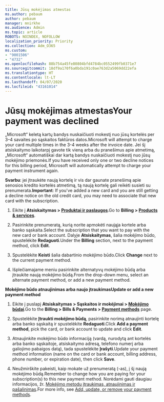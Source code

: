 ```yaml
---
title: Jūsų mokėjimas atmestas
ms.author: pebaum
author: pebaum
manager: mnirkhe
ms.audience: Admin
ms.topic: article
ROBOTS: NOINDEX, NOFOLLOW
localization_priority: Priority
ms.collection: Adm_O365
ms.custom:
- "9001506"
- "4732"
ms.openlocfilehash: 88b754a45fe80804bfd4784bc0552499fb0371e7
ms.sourcegitcommit: 18df9a170f6a0bda191c0ae763d2a5069dd22efa
ms.translationtype: HT
ms.contentlocale: lt-LT
ms.lasthandoff: 04/07/2020
ms.locfileid: "43161014"
---
```

# <a name="your-payment-was-declined"></a><span data-ttu-id="bf869-102">Jūsų mokėjimas atmestas</span><span class="sxs-lookup"><span data-stu-id="bf869-102">Your payment was declined</span></span>

<span data-ttu-id="bf869-103">„Microsoft“ keletą kartų bandys nuskaičiuoti mokestį nuo jūsų kortelės per 3–4 savaites po sąskaitos faktūros datos.</span><span class="sxs-lookup"><span data-stu-id="bf869-103">Microsoft will attempt to charge your card multiple times in the 3-4 weeks after the invoice date.</span></span>  <span data-ttu-id="bf869-104">Jei šį atsiskaitymo laikotarpį gavote tik vieną arba du pranešimus apie atmetimą, „Microsoft“ automatiškai dar kartą bandys nuskaičiuoti mokestį nuo jūsų mokėjimo priemonės.</span><span class="sxs-lookup"><span data-stu-id="bf869-104">If you have received only one or two decline notices for this billing period, Microsoft will automatically attempt to charge your payment instrument again.</span></span>  

<span data-ttu-id="bf869-105">**Svarbu**: jei įtraukėte naują kortelę ir vis dar gaunate pranešimą apie senosios kredito kortelės atmetimą, tą naują kortelę gali reikėti susieti su prenumerata.</span><span class="sxs-lookup"><span data-stu-id="bf869-105">**Important**: If you've added a new card and you are still getting a decline notice on the old credit card, you may need to associate that new card with the subscription.</span></span>

1. <span data-ttu-id="bf869-106">Eikite į **Atsiskaitymas > [Produktai ir paslaugos](https://go.microsoft.com/fwlink/p/?linkid=842054)**.</span><span class="sxs-lookup"><span data-stu-id="bf869-106">Go to **Billing > [Products & services](https://go.microsoft.com/fwlink/p/?linkid=842054)**.</span></span>

2. <span data-ttu-id="bf869-107">Pasirinkite prenumeratą, kurią norite apmokėti naująja kortele arba banko sąskaita.</span><span class="sxs-lookup"><span data-stu-id="bf869-107">Select the subscription that you want to pay with the new card or bank account.</span></span> <span data-ttu-id="bf869-108">Dalyje **Atsiskaitymas**, šalia mokėjimo būdo, spustelėkite **Redaguoti**.</span><span class="sxs-lookup"><span data-stu-id="bf869-108">Under the **Billing** section, next to the payment method, click **Edit**.</span></span>

3. <span data-ttu-id="bf869-109">Spustelėkite **Keisti** šalia dabartinio mokėjimo būdo.</span><span class="sxs-lookup"><span data-stu-id="bf869-109">Click **Change** next to the current payment method.</span></span>

4. <span data-ttu-id="bf869-110">Išplečiamajame meniu pasirinkite alternatyvų mokėjimo būdą arba įtraukite naują mokėjimo būdą.</span><span class="sxs-lookup"><span data-stu-id="bf869-110">From the drop-down menu, select an alternate payment method, or add a new payment method.</span></span>

<span data-ttu-id="bf869-111">**Mokėjimo būdo atnaujinimas arba naujo įtraukimas**</span><span class="sxs-lookup"><span data-stu-id="bf869-111">**Update or add a new payment method**</span></span>

1. <span data-ttu-id="bf869-112">Eikite į puslapį **Atsiskaitymas > Sąskaitos ir mokėjimai > [Mokėjimo būdai](https://go.microsoft.com/fwlink/p/?linkid=2018806)**.</span><span class="sxs-lookup"><span data-stu-id="bf869-112">Go to the **Billing > Bills & Payments > [Payment methods](https://go.microsoft.com/fwlink/p/?linkid=2018806)** page.</span></span>

2. <span data-ttu-id="bf869-113">Spustelėkite **Įtraukti mokėjimo būdą**, pasirinkite norimą atnaujinti kortelę arba banko sąskaitą ir spustelėkite **Redaguoti**.</span><span class="sxs-lookup"><span data-stu-id="bf869-113">Click **Add a payment method**, pick the card, or bank account to update and click **Edit**.</span></span>

3. <span data-ttu-id="bf869-114">Atnaujinkite mokėjimo būdo informaciją (vardą, nurodytą ant kortelės arba banko sąskaitoje, atsiskaitymo adresą, telefono numerį arba galiojimo pabaigos datą), tada spustelėkite **Įrašyti**.</span><span class="sxs-lookup"><span data-stu-id="bf869-114">Update your payment method information (name on the card or bank account, billing address, phone number, or expiration date), then click **Save**.</span></span>

4. <span data-ttu-id="bf869-115">Neužmirškite pakeisti, kaip mokate už prenumeratą (-as), į šį naują mokėjimo būdą.</span><span class="sxs-lookup"><span data-stu-id="bf869-115">Remember to change how you are paying for your subscription(s) to this new payment method.</span></span> <span data-ttu-id="bf869-116">Norėdami gauti daugiau informacijos, žr. [Mokėjimo metodų įtraukimas, atnaujinimas ir pašalinimas](https://go.microsoft.com/fwlink/?linkid=2118133).</span><span class="sxs-lookup"><span data-stu-id="bf869-116">For more info, see [Add, update, or remove your payment methods](https://go.microsoft.com/fwlink/?linkid=2118133).</span></span> 
